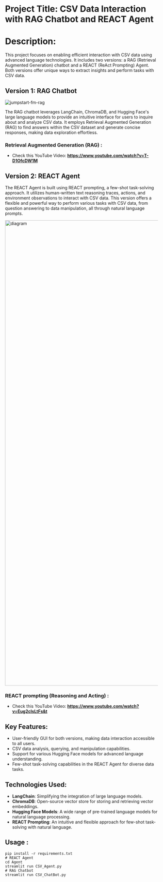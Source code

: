 # Project Title: CSV Data Interaction with RAG Chatbot and REACT Agent

# Description:
This project focuses on enabling efficient interaction with CSV data using advanced language technologies. It includes two versions: a RAG (Retrieval Augmented Generation) chatbot and a REACT (ReAct Prompting) Agent. Both versions offer unique ways to extract insights and perform tasks with CSV data.

## Version 1: RAG Chatbot
![jumpstart-fm-rag](https://github.com/Kirouane-Ayoub/CSV-Data-Interaction/assets/99510125/e52ec4ae-7f8a-4cc4-9638-5f80f45a101a)

The RAG chatbot leverages LangChain, ChromaDB, and Hugging Face's large language models to provide an intuitive interface for users to inquire about and analyze CSV data.
It employs Retrieval Augmented Generation (RAG) to find answers within the CSV dataset and generate concise responses, making data exploration effortless.
### Retrieval Augmented Generation (RAG) : 
+ Check this YouTube Video: **https://www.youtube.com/watch?v=T-D1OfcDW1M**

## Version 2: REACT Agent

The REACT Agent is built using REACT prompting, a few-shot task-solving approach. It utilizes human-written text reasoning traces, actions, and environment observations to interact with CSV data.
This version offers a flexible and powerful way to perform various tasks with CSV data, from question answering to data manipulation, all through natural language prompts.

<img width="1535" alt="diagram" src="https://github.com/Kirouane-Ayoub/CSV-Data-Interaction/assets/99510125/a307839b-29d3-4cc1-984e-2b8340643c1a">

### REACT prompting (Reasoning and Acting) :
+ Check this YouTube Video: **https://www.youtube.com/watch?v=Eug2clsLtFs&t**
## Key Features:

+ User-friendly GUI for both versions, making data interaction accessible to all users.
+ CSV data analysis, querying, and manipulation capabilities.
+ Support for various Hugging Face models for advanced language understanding.
+ Few-shot task-solving capabilities in the REACT Agent for diverse data tasks.
## Technologies Used:

+ **LangChain**: Simplifying the integration of large language models.
+ **ChromaDB**: Open-source vector store for storing and retrieving vector embeddings.
+ **Hugging Face Models**: A wide range of pre-trained language models for natural language processing.
+ **REACT Prompting**: An intuitive and flexible approach for few-shot task-solving with natural language.

## Usage : 

```
pip install -r requirements.txt
# REACT Agent
cd Agent
streamlit run CSV_Agent.py
# RAG Chatbot
streamlit run CSV_ChatBot.py
```
